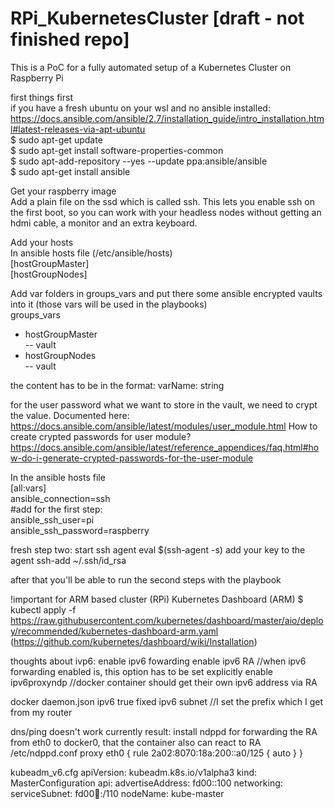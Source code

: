 # RPi_KubernetesCluster [draft - not finished repo]
This is a PoC for a fully automated setup of a Kubernetes Cluster on Raspberry Pi

first things first  
if you have a fresh ubuntu on your wsl and no ansible installed:  
https://docs.ansible.com/ansible/2.7/installation_guide/intro_installation.html#latest-releases-via-apt-ubuntu  
$ sudo apt-get update  
$ sudo apt-get install software-properties-common  
$ sudo apt-add-repository --yes --update ppa:ansible/ansible  
$ sudo apt-get install ansible  

Get your raspberry image  
Add a plain file on the ssd which is called ssh. This lets you enable ssh on the first boot, so you can work with your headless nodes without getting an hdmi cable, a monitor and an extra keyboard.  
  
Add your hosts  
In ansible hosts file (/etc/ansible/hosts)  
[hostGroupMaster]  
[hostGroupNodes]  

Add var folders in groups_vars and put there some ansible encrypted vaults into it (those vars will be used in the playbooks)  
groups_vars  
- hostGroupMaster  
-- vault  
- hostGroupNodes  
-- vault  

the content has to be in the format:
varName: string

for the user password what we want to store in the vault, we need to crypt the value. Documented here: https://docs.ansible.com/ansible/latest/modules/user_module.html
How to create crypted passwords for user module? https://docs.ansible.com/ansible/latest/reference_appendices/faq.html#how-do-i-generate-crypted-passwords-for-the-user-module

In the ansible hosts file  
[all:vars]  
ansible_connection=ssh  
#add for the first step:  
ansible_ssh_user=pi  
ansible_ssh_password=raspberry  


fresh step two:
start ssh agent
eval $(ssh-agent -s)
add your key to the agent
ssh-add ~/.ssh/id_rsa

after that you'll be able to run the second steps with the playbook





!important for ARM based cluster (RPi)
Kubernetes Dashboard (ARM) $ kubectl apply -f https://raw.githubusercontent.com/kubernetes/dashboard/master/aio/deploy/recommended/kubernetes-dashboard-arm.yaml (https://github.com/kubernetes/dashboard/wiki/Installation)




thoughts about ivp6:
enable ipv6 fowarding
enable ipv6 RA //when ipv6 forwarding enabled is, this option has to be set explicitly
enable ipv6proxyndp //docker container should get their own ipv6 address via RA

docker daemon.json
ipv6 true
fixed ipv6 subnet //I set the prefix which I get from my router

dns/ping doesn't work currently
result: install ndppd for forwarding the RA from eth0 to docker0, that the container also can react to RA
/etc/ndppd.conf
proxy eth0 {
  rule 2a02:8070:18a:200::a0/125 { auto }
}


kubeadm_v6.cfg
apiVersion: kubeadm.k8s.io/v1alpha3
kind: MasterConfiguration
api:
  advertiseAddress: fd00::100
networking:
  serviceSubnet: fd00:1234::/110
nodeName: kube-master
